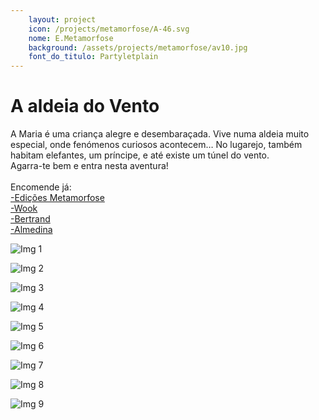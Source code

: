 ```yaml
---
    layout: project
    icon: /projects/metamorfose/A-46.svg
    nome: E.Metamorfose
    background: /assets/projects/metamorfose/av10.jpg
    font_do_titulo: Partyletplain
---
```


# A aldeia do Vento

A Maria é uma criança alegre e desembaraçada. Vive numa aldeia muito especial, onde fenómenos curiosos acontecem… No lugarejo, também habitam elefantes, um príncipe, e até existe um túnel do vento. 
<br>Agarra-te bem e entra nesta aventura!
<br>
<br> Encomende já: 
<br>[-Edições Metamorfose](https://edicoesmetamorfose.pt/product/a-aldeia-do-vento/)
<br>[-Wook](https://www.wook.pt/livro/a-aldeia-do-vento-andreia-galhardo/27705698)
<br>[-Bertrand](https://www.bertrand.pt/pesquisa/aldeia+do+vento)
<br>[-Almedina](https://www.almedina.net/a-aldeia-do-vento-o-mist-rio-dos-postes-desaparecidos-1665763828.html)


![Img 1](/assets/projects/metamorfose/av1.jpg)

![Img 2](/assets/projects/metamorfose/av2.jpg)

![Img 3](/assets/projects/metamorfose/av3.jpg)

![Img 4](/assets/projects/metamorfose/av4.jpg)

![Img 5](/assets/projects/metamorfose/av5.jpg)

![Img 6](/assets/projects/metamorfose/av6.jpg)

![Img 7](/assets/projects/metamorfose/av7.jpg)

![Img 8](/assets/projects/metamorfose/av8.jpg)

![Img 9](/assets/projects/metamorfose/av9.jpg)
